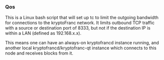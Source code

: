 ### Qos ###

This is a Linux bash script that will set up tc to limit the outgoing bandwidth for connections to the kryptoFranc network. It limits outbound TCP traffic with a source or destination port of 8333, but not if the destination IP is within a LAN (defined as 192.168.x.x).

This means one can have an always-on kryptofrancd instance running, and another local kryptofrancd/kryptofranc-qt instance which connects to this node and receives blocks from it.
